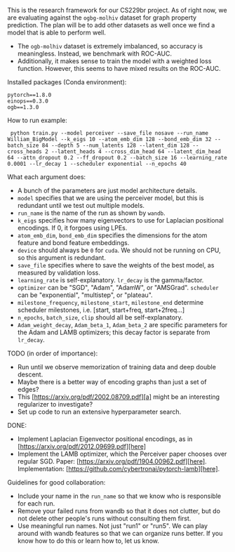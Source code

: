 This is the research framework for our CS229br project.
As of right now, we are evaluating against the `ogbg-molhiv` dataset for graph property prediction.
The plan will be to add other datasets as well once we find a model that is able to perform well.
- The `ogb-molhiv` dataset is extremely imbalanced, so accuracy is meaningless.
  Instead, we benchmark with ROC-AUC.
- Additionally, it makes sense to train the model with a weighted loss function.
However, this seems to have mixed results on the ROC-AUC.

Installed packages (Conda environment):
```
pytorch==1.8.0
einops==0.3.0
ogb==1.3.0
```
How to run example:

``
python train.py --model perceiver --save_file nosave --run_name William_BigModel --k_eigs 10 --atom_emb_dim 128 --bond_emb_dim 32 --batch_size 84 --depth 5 --num_latents 128 --latent_dim 128 --cross_heads 2 --latent_heads 4 --cross_dim_head 64 --latent_dim_head 64 --attn_dropout 0.2 --ff_dropout 0.2 --batch_size 16 --learning_rate 0.0001 --lr_decay 1 --scheduler exponential --n_epochs 40``

What each argument does:
- A bunch of the parameters are just model architecture details.
- `model` specifies that we are using the perceiver model, but this is redundant until we test out multiple models.
- `run_name` is the name of the run as shown by `wandb`.
- `k_eigs` specifies how many eigenvectors to use for Laplacian positional encodings. If 0, it forgoes using LPEs.
- `atom_emb_dim`, `bond_emb_dim` specifies the dimensions for the atom feature and bond feature embeddings.
- `device` should always be `0` for `cuda`. We should not be running on CPU, so this argument is redundant.
- `save_file` specifies where to save the weights of the best model, as measured by validation loss.
- `learning_rate` is self-explanatory. `lr_decay` is the gamma/factor. 
- `optimizer` can be "SGD", "Adam", "AdamW", or "AMSGrad". `scheduler` can be "exponential", "multistep", or "plateau".
- `milestone_frequency`, `milestone_start`, `milestone_end` determine scheduler milestones, i.e. \[start, start+freq, start+2freq...\]
- `n_epochs`, `batch_size`, `clip` should all be self-explanatory.
- `Adam_weight_decay`, `Adam_beta_1`, `Adam_beta_2` are specific parameters for the Adam and LAMB optimizers; this decay factor is separate from `lr_decay`.

TODO (in order of importance):
- Run until we observe memorization of training data and deep double descent.
- Maybe there is a better way of encoding graphs than just a set of edges?
- This [https://arxiv.org/pdf/2002.08709.pdf][a] might be an interesting regularizer to investigate?
- Set up code to run an extensive hyperparameter search.

DONE:

- Implement Laplacian Eigenvector positional encodings, as in [https://arxiv.org/pdf/2012.09699.pdf][here] 
- Implement the LAMB optimizer, which the Perceiver paper chooses over regular SGD. Paper: [https://arxiv.org/pdf/1904.00962.pdf][here]. Implementation:  [https://github.com/cybertronai/pytorch-lamb][here].





Guidelines for good collaboration:
- Include your name in the `run_name` so that we know who is responsible for each run.
- Remove your failed runs from wandb so that it does not clutter, but do not delete other people's runs without consulting them first.
- Use meaningful run names. Not just "run1" or "run5". We can play around with wandb features so that we can organize runs better. If you know how to do this or learn how to, let us know.

[here]: https://arxiv.org/pdf/2012.09699.pdf
[a]: https://arxiv.org/pdf/2002.08709.pdf